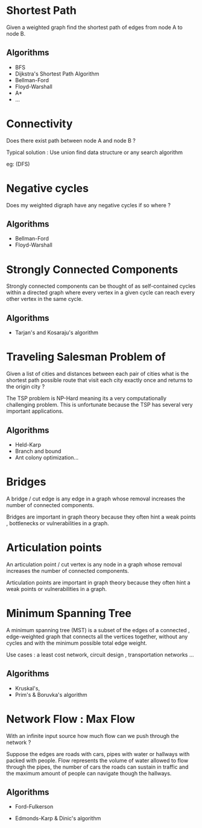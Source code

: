 # Shortest Path

Given a weighted graph find the shortest path of edges from node A to node B.


## Algorithms

- BFS
- Dijkstra's Shortest Path Algorithm
- Bellman-Ford 
- Floyd-Warshall
- A* 
- ... 


# Connectivity 

Does there exist path between node A and node B ? 



Typical solution : Use union find data structure or any search algorithm 

eg: (DFS)



# Negative cycles

Does my weighted digraph have any negative cycles if so where ?

## Algorithms 

- Bellman-Ford
- Floyd-Warshall


# Strongly Connected Components


Strongly connected components can be thought of as self-contained cycles within a directed graph where every vertex in a given cycle can reach every other vertex in the same cycle.


## Algorithms 


- Tarjan's and Kosaraju's algorithm


# Traveling Salesman Problem of



Given a list of cities and distances between each pair of cities what is the shortest path possible route that visit each city exactly once and returns to the origin city ?


The TSP problem is NP-Hard meaning its a very computationally challenging problem. This is unfortunate because the TSP has several very important applications.




## Algorithms 

- Held-Karp
- Branch and bound
- Ant colony optimization...


# Bridges


A bridge / cut edge is any edge in a graph whose removal increases the number of connected components.

Bridges are important in graph theory because  they often hint a weak points , bottlenecks or vulnerabilities in a graph.


# Articulation points


An articulation point / cut vertex is any node in a graph whose removal increases the number of connected components.


Articulation points are important in graph theory because they often hint a weak points or vulnerabilities in a graph.



# Minimum Spanning Tree


A minimum spanning tree (MST) is a subset of the edges of a connected , edge-weighted graph that connects all the vertices together, without any cycles and with the minimum possible total edge weight.


Use cases : a least cost network, circuit design , transportation networks ... 
## Algorithms 


- Kruskal's,
- Prim's & Boruvka's algorithm

# Network Flow : Max Flow

With an infinite input source  how much flow can we push through the network ? 

Suppose the edges are roads with cars, pipes with water or hallways with packed with people. Flow represents the volume of water allowed to flow through the pipes, the number of cars the roads can sustain in traffic and the maximum amount of people can navigate though the hallways.


## Algorithms

- Ford-Fulkerson

- Edmonds-Karp & Dinic's algorithm

